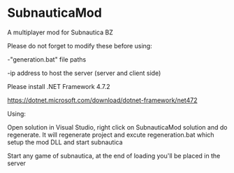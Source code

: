 # SubnauticaMod
A multiplayer mod for Subnautica BZ

Please do not forget to modify these before using:

-"generation.bat" file paths

-ip address to host the server (server and client side)



Please install .NET Framework 4.7.2

https://dotnet.microsoft.com/download/dotnet-framework/net472



Using:

Open solution in Visual Studio, right click on SubnauticaMod solution and do regenerate. It will regenerate project and excute regeneration.bat which setup the mod DLL and  start subnautica

Start any game of subnautica, at the end of loading you'll be placed in the server
